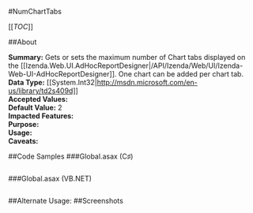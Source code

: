#NumChartTabs

[[_TOC_]]

##About

**Summary:** Gets or sets the maximum number of Chart tabs displayed on the [[Izenda.Web.UI.AdHocReportDesigner|/API/Izenda/Web/UI/Izenda-Web-UI-AdHocReportDesigner]]. One chart can be added per chart tab.  
**Data Type:** [[System.Int32|http://msdn.microsoft.com/en-us/library/td2s409d]]  
**Accepted Values:**   
**Default Value:** 2  
**Impacted Features:**   
**Purpose:**   
**Usage:**   
**Caveats:**   

##Code Samples
###Global.asax (C♯)

```csharp
```

###Global.asax (VB.NET)

```visualbasic
```
##Alternate Usage: 
##Screenshots
